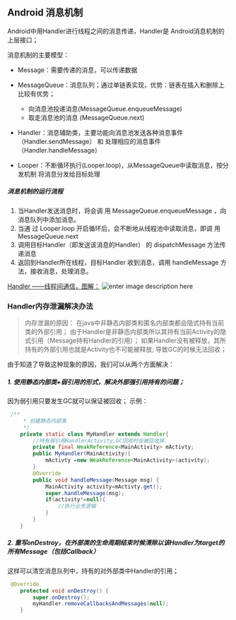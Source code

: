 Android 消息机制
---
 Android中用Handler进行线程之间的消息传递，Handler是 Android消息机制的上层接口；

消息机制的主要模型：
+ Message：需要传递的消息，可以传递数据

+ MessageQueue：消息队列；通过单链表实现，优势：链表在插入和删除上比较有优势；
	+ 向消息池投递消息(MessageQueue.enqueueMessage)
	+ 取走消息池的消息 (MessageQueue.next)

+ Handler：消息辅助类，主要功能向消息池发送各种消息事件（Handler.sendMessage） 和 处理相应的消息事件（Handler.handleMessage）

+ Looper：不断循环执行(Looper.loop)，从MessageQueue中读取消息，按分发机制 将消息分发给目标处理

##### 消息机制的运行流程
1. 当Handler发送消息时，将会调 用	MessageQueue.enqueueMessage	，向消息队列中添加消息。
2. 当通 过	Looper.loop	开启循环后，会不断地从线程池中读取消息，即调 用	MessageQueue.next
3. 调用目标Handler（即发送该消息的Handler） 的	dispatchMessage	方法传递消息
4. 返回到Handler所在线程，目标Handler 收到消息，调用	handleMessage	方法，接收消息，处理消息。

[Handler ——线程间通信，图解：](http://chuantu.biz/t6/193/1514818188x-1404795856.png)
![enter image description here](https://github.com/kiboooo/-/blob/master/Android%E6%B6%88%E6%81%AF%E6%9C%BA%E5%88%B6.png?raw=true)

### Handler内存泄漏解决办法
> 内存泄漏的原因：
> 在java中非静态内部类和匿名内部类都会隐式持有当前类的外部引用；
>  由于Handler是非静态内部类所以其持有当前Activity的隐式引用（Message持有Handler的引用）；
>  如果Handler没有被释放，其所持有的外部引用也就是Activity也不可能被释放; 导致GC的时候无法回收；

由于知道了导致这种现象的原因，我们可以从两个方面解决：
##### 1. 使用静态内部类+弱引用的形式，解决外部强引用持有的问题；
因为弱引用只要发生GC就可以保证被回收；
示例：
```java
 /** 
     * 创建静态内部类 
     */  
    private static class MyHandler extends Handler{  
        //持有弱引用HandlerActivity,GC回收时会被回收掉.  
        private final WeakReference<MainActivity> mActivty;  
        public MyHandler(MainActivity){  
            mActivty =new WeakReference<MainActivity>(activity);  
        }  
        @Override  
        public void handleMessage(Message msg) {  
            MainActivity activity=mActivty.get();  
            super.handleMessage(msg);  
            if(activity!=null){  
                //执行业务逻辑  
            }  
        }  
    }  
```
##### 2. 重写onDestroy，在外部类的生命周期结束时候清除以该Handler为target的所有Message（包括Callback）
这样可以清空消息队列中，持有的对外部类中Handler的引用；
```java
 @Override  
    protected void onDestroy() {  
        super.onDestroy();  
        myHandler.removeCallbacksAndMessages(null);  
    }  
```
